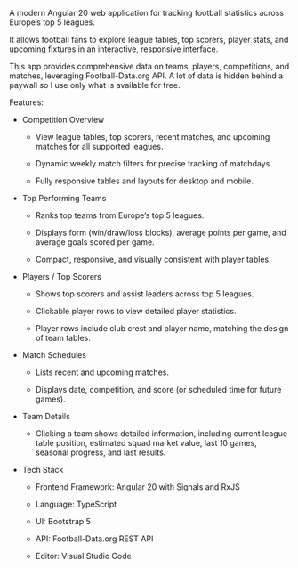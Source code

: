 A modern Angular 20 web application for tracking football statistics across Europe’s top 5 leagues.  

It allows football fans to explore league tables, top scorers, player stats, and upcoming fixtures in an interactive, responsive interface.

This app provides comprehensive data on teams, players, competitions, and matches, leveraging Football-Data.org API. A lot of data is hidden behind a paywall so I use only what is available for free.


Features:

  - Competition Overview

    - View league tables, top scorers, recent matches, and upcoming matches for all supported leagues.

    - Dynamic weekly match filters for precise tracking of matchdays.

    - Fully responsive tables and layouts for desktop and mobile.

  - Top Performing Teams

    - Ranks top teams from Europe’s top 5 leagues.

    - Displays form (win/draw/loss blocks), average points per game, and average goals scored per game.

    - Compact, responsive, and visually consistent with player tables.

  - Players / Top Scorers

    - Shows top scorers and assist leaders across top 5 leagues.

    - Clickable player rows to view detailed player statistics.

    - Player rows include club crest and player name, matching the design of team tables.

  - Match Schedules

    - Lists recent and upcoming matches.

    - Displays date, competition, and score (or scheduled time for future games).

  - Team Details

    - Clicking a team shows detailed information, including current league table position, estimated squad market value, last 10 games, seasonal progress, and last results.

  - Tech Stack

    - Frontend Framework: Angular 20 with Signals and RxJS
   
    - Language: TypeScript

    - UI: Bootstrap 5

    - API: Football-Data.org REST API

    - Editor: Visual Studio Code
